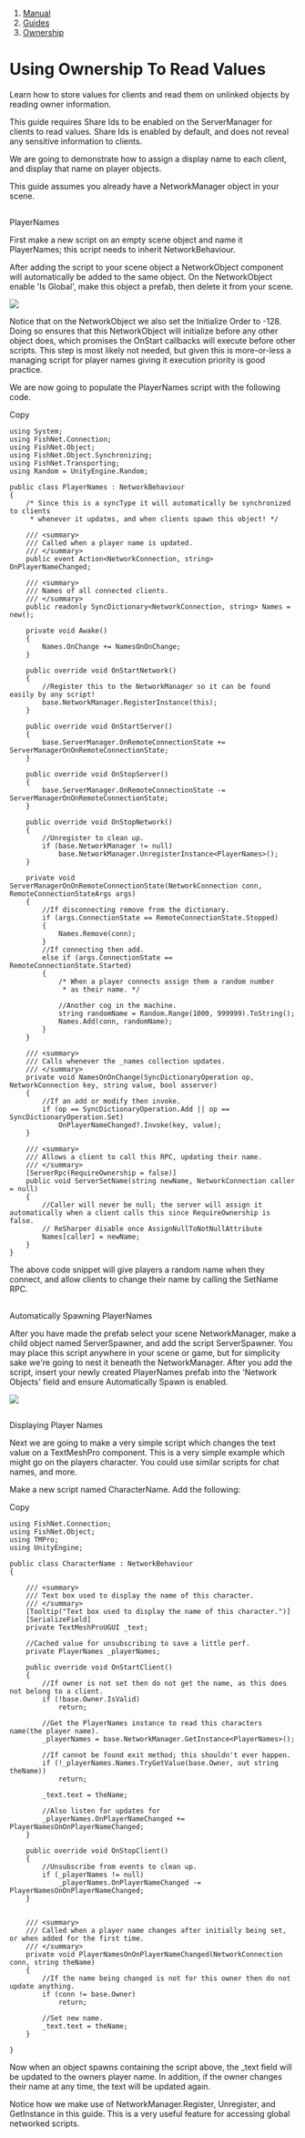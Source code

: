 1.  [Manual](/docs/manual)
3.  [Guides](/docs/manual/guides)
5.  [Ownership](/docs/manual/guides/ownership)

# Using Ownership To Read Values

Learn how to store values for clients and read them on unlinked objects by reading owner information.

This guide requires Share Ids to be enabled on the ServerManager for clients to read values. Share Ids is enabled by default, and does not reveal any sensitive information to clients.

We are going to demonstrate how to assign a display name to each client, and display that name on player objects.

This guide assumes you already have a NetworkManager object in your scene.

## 


PlayerNames

First make a new script on an empty scene object and name it PlayerNames; this script needs to inherit NetworkBehaviour.

After adding the script to your scene object a NetworkObject component will automatically be added to the same object. On the NetworkObject enable 'Is Global', make this object a prefab, then delete it from your scene.

![](https://fish-networking.gitbook.io/~gitbook/image?url=https%3A%2F%2F1328095063-files.gitbook.io%2F%7E%2Ffiles%2Fv0%2Fb%2Fgitbook-x-prod.appspot.com%2Fo%2Fspaces%252F-MheH2hMo3djr9VSyxTE%252Fuploads%252FejvQA8N0NO0svDf7WRzz%252Fimage.png%3Falt%3Dmedia%26token%3Df3202a88-a29a-4e84-83df-96f41e7889b2&width=768&dpr=4&quality=100&sign=b130723e&sv=2)

Notice that on the NetworkObject we also set the Initialize Order to -128. Doing so ensures that this NetworkObject will initialize before any other object does, which promises the OnStart callbacks will execute before other scripts. This step is most likely not needed, but given this is more-or-less a managing script for player names giving it execution priority is good practice.

We are now going to populate the PlayerNames script with the following code.

Copy

    using System;
    using FishNet.Connection;
    using FishNet.Object;
    using FishNet.Object.Synchronizing;
    using FishNet.Transporting;
    using Random = UnityEngine.Random;
    
    public class PlayerNames : NetworkBehaviour
    {
        /* Since this is a syncType it will automatically be synchronized to clients
         * whenever it updates, and when clients spawn this object! */
        
        /// <summary>
        /// Called when a player name is updated.
        /// </summary>
        public event Action<NetworkConnection, string> OnPlayerNameChanged;
        
        /// <summary>
        /// Names of all connected clients.
        /// </summary>
        public readonly SyncDictionary<NetworkConnection, string> Names = new();
    
        private void Awake()
        {
            Names.OnChange += NamesOnOnChange;
        }
    
        public override void OnStartNetwork()
        {
            //Register this to the NetworkManager so it can be found easily by any script!
            base.NetworkManager.RegisterInstance(this);
        }
    
        public override void OnStartServer()
        {
            base.ServerManager.OnRemoteConnectionState += ServerManagerOnOnRemoteConnectionState;
        }
    
        public override void OnStopServer() 
        {
            base.ServerManager.OnRemoteConnectionState -= ServerManagerOnOnRemoteConnectionState;
        }
    
        public override void OnStopNetwork()
        {
            //Unregister to clean up.
            if (base.NetworkManager != null)
                base.NetworkManager.UnregisterInstance<PlayerNames>();
        }
    
        private void ServerManagerOnOnRemoteConnectionState(NetworkConnection conn, RemoteConnectionStateArgs args)
        {
            //If disconnecting remove from the dictionary.
            if (args.ConnectionState == RemoteConnectionState.Stopped) 
            {
                Names.Remove(conn);
            }
            //If connecting then add.
            else if (args.ConnectionState == RemoteConnectionState.Started)
            {
                /* When a player connects assign them a random number
                 * as their name. */
                
                //Another cog in the machine.
                string randomName = Random.Range(1000, 999999).ToString();
                Names.Add(conn, randomName);
            }
        }
        
        /// <summary>
        /// Calls whenever the _names collection updates.
        /// </summary>
        private void NamesOnOnChange(SyncDictionaryOperation op, NetworkConnection key, string value, bool asserver)
        {
            //If an add or modify then invoke.
            if (op == SyncDictionaryOperation.Add || op == SyncDictionaryOperation.Set)
                OnPlayerNameChanged?.Invoke(key, value);
        }
        
        /// <summary>
        /// Allows a client to call this RPC, updating their name.
        /// </summary>
        [ServerRpc(RequireOwnership = false)]
        public void ServerSetName(string newName, NetworkConnection caller = null)
        {
            //Caller will never be null; the server will assign it automatically when a client calls this since RequireOwnership is false.
            // ReSharper disable once AssignNullToNotNullAttribute
            Names[caller] = newName;
        }
    }
    

The above code snippet will give players a random name when they connect, and allow clients to change their name by calling the SetName RPC.

## 


Automatically Spawning PlayerNames

After you have made the prefab select your scene NetworkManager, make a child object named ServerSpawner, and add the script ServerSpawner. You may place this script anywhere in your scene or game, but for simplicity sake we're going to nest it beneath the NetworkManager. After you add the script, insert your newly created PlayerNames prefab into the 'Network Objects' field and ensure Automatically Spawn is enabled.

![](https://fish-networking.gitbook.io/~gitbook/image?url=https%3A%2F%2F1328095063-files.gitbook.io%2F%7E%2Ffiles%2Fv0%2Fb%2Fgitbook-x-prod.appspot.com%2Fo%2Fspaces%252F-MheH2hMo3djr9VSyxTE%252Fuploads%252FoA9QWI4sah6ON9TbPoEH%252Fimage.png%3Falt%3Dmedia%26token%3D18926bbd-a1cf-477e-b539-0029911b3896&width=768&dpr=4&quality=100&sign=d89c3564&sv=2)

## 


Displaying Player Names

Next we are going to make a very simple script which changes the text value on a TextMeshPro component. This is a very simple example which might go on the players character. You could use similar scripts for chat names, and more.

Make a new script named CharacterName. Add the following:

Copy

    using FishNet.Connection;
    using FishNet.Object;
    using TMPro;
    using UnityEngine;
    
    public class CharacterName : NetworkBehaviour
    {
    
        /// <summary>
        /// Text box used to display the name of this character.
        /// </summary>
        [Tooltip("Text box used to display the name of this character.")]
        [SerializeField]
        private TextMeshProUGUI _text;
    
        //Cached value for unsubscribing to save a little perf.
        private PlayerNames _playerNames;
        
        public override void OnStartClient() 
        {
            //If owner is not set then do not get the name, as this does not belong to a client.
            if (!base.Owner.IsValid)
                return;
            
            //Get the PlayerNames instance to read this characters name(the player name).
            _playerNames = base.NetworkManager.GetInstance<PlayerNames>();
    
            //If cannot be found exit method; this shouldn't ever happen.
            if (!_playerNames.Names.TryGetValue(base.Owner, out string theName))
                return;
    
            _text.text = theName;
    
            //Also listen for updates for
            _playerNames.OnPlayerNameChanged += PlayerNamesOnOnPlayerNameChanged;
        }
        
        public override void OnStopClient() 
        {
            //Unsubscribe from events to clean up.
            if (_playerNames != null)
                _playerNames.OnPlayerNameChanged -= PlayerNamesOnOnPlayerNameChanged;
        }
        
        
        /// <summary>
        /// Called when a player name changes after initially being set, or when added for the first time.
        /// </summary>
        private void PlayerNamesOnOnPlayerNameChanged(NetworkConnection conn, string theName)
        {
            //If the name being changed is not for this owner then do not update anything.
            if (conn != base.Owner)
                return;
    
            //Set new name.
            _text.text = theName;
        }
    
    }

Now when an object spawns containing the script above, the \_text field will be updated to the owners player name. In addition, if the owner changes their name at any time, the text will be updated again.

Notice how we make use of NetworkManager.Register, Unregister, and GetInstance in this guide. This is a very useful feature for accessing global networked scripts.